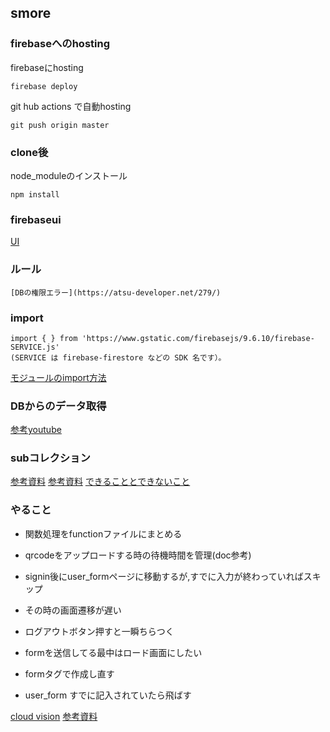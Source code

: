 ## smore


### firebaseへのhosting

firebaseにhosting
 ```
 firebase deploy
 ```

git hub actions で自動hosting
```
git push origin master
```

### clone後

node_moduleのインストール
```
npm install
```

### firebaseui
[UI](https://firebase.google.com/docs/auth/web/firebaseui?hl=ja)

### ルール
```
[DBの権限エラー](https://atsu-developer.net/279/)
```

### import 
```
import { } from 'https://www.gstatic.com/firebasejs/9.6.10/firebase-SERVICE.js'
(SERVICE は firebase-firestore などの SDK 名です）。
```

[モジュールのimport方法](https://developer.mozilla.org/ja/docs/Web/JavaScript/Reference/Statements/import)

### DBからのデータ取得

[参考youtube](https://www.youtube.com/watch?v=9NOg_HSbo9w)

### subコレクション

[参考資料](https://zenn.dev/hiro__dev/scraps/bfe3ca1757ffae)
[参考資料](https://qiita.com/karayok/items/0996c8f0ea219c284dbd)
[できることとできないこと](https://zenn.dev/yucatio/articles/173f386c471398)


### やること
- 関数処理をfunctionファイルにまとめる

- qrcodeをアップロードする時の待機時間を管理(doc参考)

- signin後にuser_formページに移動するが,すでに入力が終わっていればスキップ
- その時の画面遷移が遅い

- ログアウトボタン押すと一瞬ちらつく

- formを送信してる最中はロード画面にしたい

- formタグで作成し直す

- user_form すでに記入されていたら飛ばす

[cloud vision](https://cloud.google.com/vision/docs/detect-labels-image-client-libraries?hl=ja#using_the_client_library)
[参考資料](https://qiita.com/popy1017/items/78cd72cd6337973c3b65)
